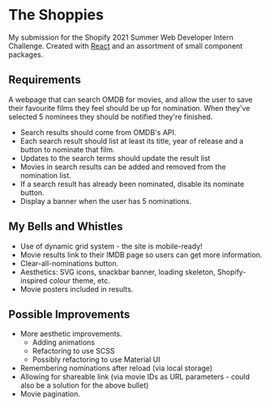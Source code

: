 # The Shoppies

My submission for the Shopify 2021 Summer Web Developer Intern Challenge. Created with [React](https://www.reactjs.org) and an assortment of small component packages.

## Requirements

A webpage that can search OMDB for movies, and allow the user to save their favourite films they feel should be up for nomination. When they've selected 5 nominees they should be notified they're finished.

- Search results should come from OMDB's API.
- Each search result should list at least its title, year of release and a button to nominate that film.
- Updates to the search terms should update the result list
- Movies in search results can be added and removed from the nomination list.
- If a search result has already been nominated, disable its nominate button.
- Display a banner when the user has 5 nominations.

## My Bells and Whistles

- Use of dynamic grid system - the site is mobile-ready!
- Movie results link to their IMDB page so users can get more information.
- Clear-all-nominations button.
- Aesthetics: SVG icons, snackbar banner, loading skeleton, Shopify-inspired colour theme, etc.
- Movie posters included in results.

## Possible Improvements

- More aesthetic improvements.
  - Adding animations
  - Refactoring to use SCSS
  - Possibly refactoring to use Material UI
- Remembering nominations after reload (via local storage)
- Allowing for shareable link (via movie IDs as URL parameters - could also be a solution for the above bullet)
- Movie pagination.
